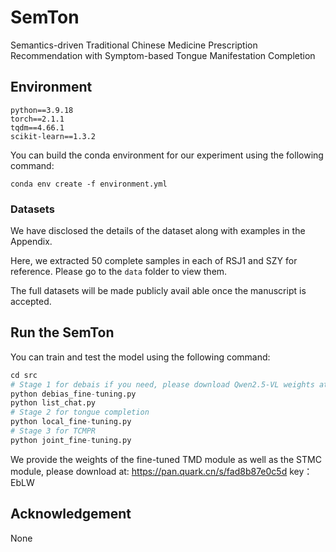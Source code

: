 # SemTon

Semantics-driven Traditional Chinese Medicine Prescription Recommendation with Symptom-based Tongue Manifestation Completion

## Environment

```
python==3.9.18
torch==2.1.1
tqdm==4.66.1
scikit-learn==1.3.2
```

You can build the conda environment for our experiment using the following command:

```
conda env create -f environment.yml
```

### Datasets

We have disclosed the details of the dataset along with examples in the Appendix.

Here, we extracted 50 complete samples in each of RSJ1 and SZY for reference. Please go to the `data` folder to view them.

The full datasets will be made publicly avail able once the manuscript is accepted.

## Run the SemTon

You can train and test the model using the following command:

```python
cd src
# Stage 1 for debais if you need, please download Qwen2.5-VL weights at https://github.com/QwenLM/Qwen2-VL
python debias_fine-tuning.py
python list_chat.py
# Stage 2 for tongue completion
python local_fine-tuning.py
# Stage 3 for TCMPR
python joint_fine-tuning.py
```

We provide the weights of the fine-tuned TMD module as well as the STMC module, please download at: https://pan.quark.cn/s/fad8b87e0c5d   key：EbLW

## Acknowledgement

None
